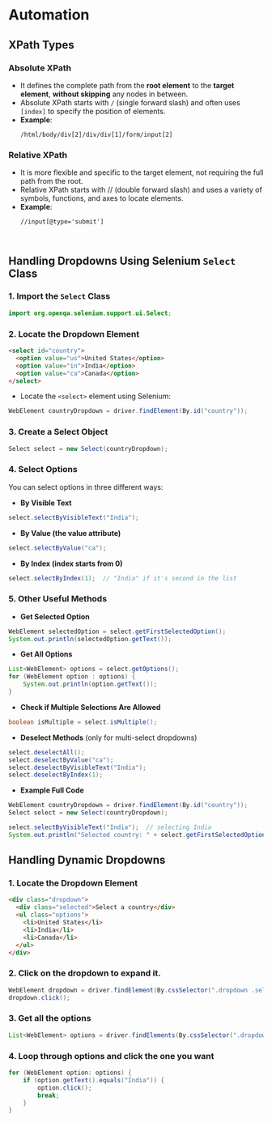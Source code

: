 # Automation

## XPath Types

### Absolute XPath
- It defines the complete path from the **root element** to the **target element**, **without skipping** any nodes in between.
- Absolute XPath starts with `/` (single forward slash) and often uses `[index]` to specify the position of elements.
- **Example**:  
  ```xpath
  /html/body/div[2]/div/div[1]/form/input[2]
### Relative XPath
- It is more flexible and specific to the target element, not requiring the full path from the root.
- Relative XPath starts with // (double forward slash) and uses a variety of symbols, functions, and axes to locate elements.
- **Example**:  
  ```xpath
  //input[@type='submit']

  

## Handling Dropdowns Using Selenium `Select` Class

### 1. **Import the `Select` Class**

```java
import org.openqa.selenium.support.ui.Select;
```

### 2. **Locate the Dropdown Element**

```html
<select id="country">
  <option value="us">United States</option>
  <option value="in">India</option>
  <option value="ca">Canada</option>
</select>
```

- Locate the `<select>` element using Selenium:

```java
WebElement countryDropdown = driver.findElement(By.id("country"));
```

### 3. **Create a Select Object**

```java
Select select = new Select(countryDropdown);
```

### 4. **Select Options**

You can select options in three different ways:

- **By Visible Text**
  
```java
select.selectByVisibleText("India");
```

- **By Value (the value attribute)**

```java
select.selectByValue("ca");
```

- **By Index (index starts from 0)**

```java
select.selectByIndex(1);  // "India" if it's second in the list
```

### 5. **Other Useful Methods**

- **Get Selected Option**

```java
WebElement selectedOption = select.getFirstSelectedOption();
System.out.println(selectedOption.getText());
```

- **Get All Options**

```java
List<WebElement> options = select.getOptions();
for (WebElement option : options) {
    System.out.println(option.getText());
}
```

- **Check if Multiple Selections Are Allowed**

```java
boolean isMultiple = select.isMultiple();
```

- **Deselect Methods** (only for multi-select dropdowns)

```java
select.deselectAll();
select.deselectByValue("ca");
select.deselectByVisibleText("India");
select.deselectByIndex(1);
```

- **Example Full Code**

```java
WebElement countryDropdown = driver.findElement(By.id("country"));
Select select = new Select(countryDropdown);

select.selectByVisibleText("India");  // selecting India
System.out.println("Selected country: " + select.getFirstSelectedOption().getText());
```

## **Handling Dynamic Dropdowns**

### 1. **Locate the Dropdown Element**
```html
<div class="dropdown">
  <div class="selected">Select a country</div>
  <ul class="options">
    <li>United States</li>
    <li>India</li>
    <li>Canada</li>
  </ul>
</div>
```
### 2. **Click on the dropdown to expand it.**
```java
WebElement dropdown = driver.findElement(By.cssSelector(".dropdown .selected"));
dropdown.click();
```
### 3. **Get all the options**
```java
List<WebElement> options = driver.findElements(By.cssSelector(".dropdown .options li"));
```
### 4. **Loop through options and click the one you want**
```java
for (WebElement option: options) {
    if (option.getText().equals("India")) {
        option.click();
        break;
    }
}
```








